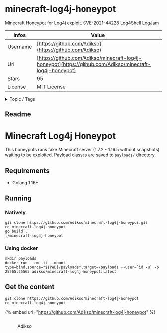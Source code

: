 # minecraft-log4j-honeypot

Minecraft Honeypot for Log4j exploit. CVE-2021-44228 Log4Shell LogJam

| Infos    | Value                                                              |
| -------- | -------------------------------------------------------------------|
| Username | [https://github.com/Adikso](https://github.com/Adikso) |
| Url      | [https://github.com/Adikso/minecraft-log4j-honeypot](https://github.com/Adikso/minecraft-log4j-honeypot)                                               |
| Stars    | 95                                                          |
| License  | MIT License                                                        |

<details>

<summary>Topic / Tags</summary>

* cve* exploit* log4j* minecraft

</details>

## Readme

# Minecraft Log4j Honeypot

This honeypots runs fake Minecraft server (1.7.2 - 1.16.5 without snapshots) waiting to be exploited. Payload classes are saved to `payloads/` directory.

## Requirements
- Golang 1.16+

## Running

### Natively
```
git clone https://github.com/Adikso/minecraft-log4j-honeypot.git
cd minecraft-log4j-honeypot
go build .
./minecraft-log4j-honeypot
```

### Using docker
```
mkdir payloads
docker run --rm -it --mount type=bind,source="${PWD}/payloads",target=/payloads --user=`id -u` -p 25565:25565 adikso/minecraft-log4j-honeypot:latest
```



## Get the content

```
git clone https://github.com/Adikso/minecraft-log4j-honeypot
cd minecraft-log4j-honeypot
```

{% embed url="https://github.com/Adikso/minecraft-log4j-honeypot" %}

<figure><img src="https://avatars.githubusercontent.com/u/1407751?v=4" alt=""><figcaption><p>Adikso</p></figcaption></figure>
